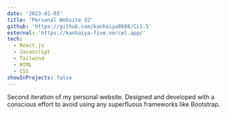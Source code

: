 ```yaml
---
date: '2023-01-03'
title: 'Personal Website V2'
github: 'https://github.com/kanhaiya8608/CL1.5'
external: 'https://kanhaiya-five.vercel.app/'
tech:
  - React.js
  - Javascript
  - Tailwind
  - HTML
  - CSS
showInProjects: false
---
```


Second iteration of my personal website. Designed and developed with a conscious effort to avoid using any superfluous frameworks like Bootstrap.
